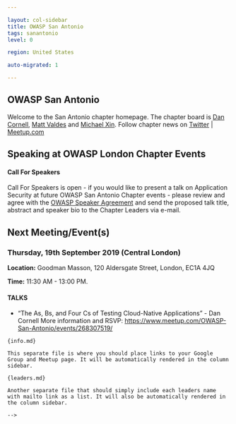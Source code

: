 ```yaml
---

layout: col-sidebar
title: OWASP San Antonio
tags: sanantonio
level: 0

region: United States

auto-migrated: 1

---
```



OWASP San Antonio
-------------
Welcome to the San Antonio chapter homepage. The chapter board is <a href="mailto:dan@denimgroup.com">Dan Cornell</a>, <a href="mailto:matt.valdes@owasp.org">Matt Valdes</a> and <a href="mailto:michael.xin@owasp.org">Michael Xin</a>. Follow chapter news on [Twitter](https://twitter.com/owaspsanantonio) | [Meetup.com](https://meetup.com/OWASP-San-Antonio)

Speaking at OWASP London Chapter Events
---------------------------------------

#### Call For Speakers

Call For Speakers is open - if you would like to present a talk on Application Security at future OWASP San Antonio Chapter events - please review and agree with the [OWASP Speaker Agreement](Speaker_Agreement "wikilink") and send the proposed talk title, abstract and speaker bio to the Chapter Leaders via e-mail.

Next Meeting/Event(s)
---------------------
### Thursday, 19th September 2019 (Central London)

**Location:** Goodman Masson, 120 Aldersgate Street, London, EC1A 4JQ

**Time:** 11:30 AM - 13:00 PM.

#### TALKS
-    “The As, Bs, and Four Cs of Testing Cloud-Native Applications” - Dan Cornell
More information and RSVP: https://www.meetup.com/OWASP-San-Antonio/events/268307519/


```
{info.md}

This separate file is where you should place links to your Google Group and Meetup page. It will be automatically rendered in the column sidebar.

{leaders.md}

Another separate file that should simply include each leaders name with mailto link as a list. It will also be automatically rendered in the column sidebar.

-->

